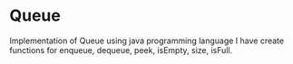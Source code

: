 # Queue
Implementation of Queue using java programming language
I have create functions for enqueue, dequeue, peek, isEmpty, size, isFull. 

